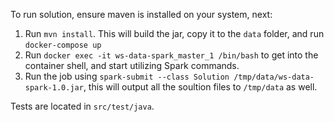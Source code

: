 To run solution, ensure maven is installed on your system, next:

1. Run `mvn install`. This will build the jar, copy it to the `data` folder, and run `docker-compose up`
2. Run `docker exec -it ws-data-spark_master_1 /bin/bash` to get into the container shell, and start utilizing Spark commands.
3. Run the job using `spark-submit --class Solution /tmp/data/ws-data-spark-1.0.jar`, this will output all the soultion files to `/tmp/data` as well.

Tests are located in `src/test/java`.
